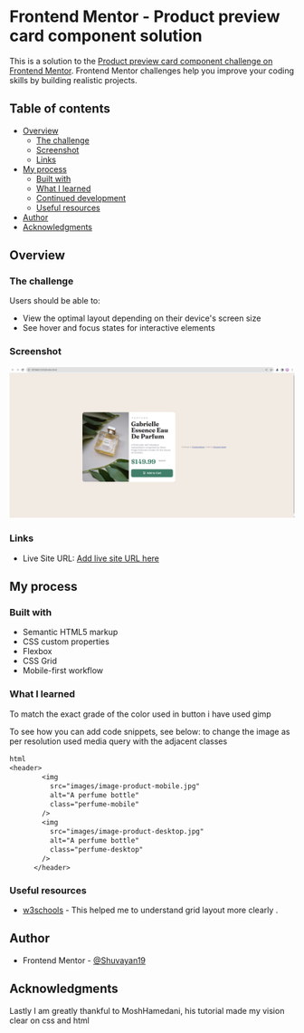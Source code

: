 # Frontend Mentor - Product preview card component solution

This is a solution to the [Product preview card component challenge on Frontend Mentor](https://www.frontendmentor.io/challenges/product-preview-card-component-GO7UmttRfa). Frontend Mentor challenges help you improve your coding skills by building realistic projects.

## Table of contents

- [Overview](#overview)
  - [The challenge](#the-challenge)
  - [Screenshot](#screenshot)
  - [Links](#links)
- [My process](#my-process)
  - [Built with](#built-with)
  - [What I learned](#what-i-learned)
  - [Continued development](#continued-development)
  - [Useful resources](#useful-resources)
- [Author](#author)
- [Acknowledgments](#acknowledgments)

## Overview

### The challenge

Users should be able to:

- View the optimal layout depending on their device's screen size
- See hover and focus states for interactive elements

### Screenshot

![](./screenshot.png)

### Links

- Live Site URL: [Add live site URL here](https://shuvayan19.github.io/FeM/)

## My process

### Built with

- Semantic HTML5 markup
- CSS custom properties
- Flexbox
- CSS Grid
- Mobile-first workflow

### What I learned

To match the exact grade of the color used in button i have used gimp

To see how you can add code snippets, see below:
to change the image as per resolution used media query with the adjacent classes

```
html
<header>
        <img
          src="images/image-product-mobile.jpg"
          alt="A perfume bottle"
          class="perfume-mobile"
        />
        <img
          src="images/image-product-desktop.jpg"
          alt="A perfume bottle"
          class="perfume-desktop"
        />
      </header>
```

### Useful resources

- [w3schools](https://www.w3schools.com/css/css_grid.asp) - This helped me to understand grid layout more clearly .

## Author

- Frontend Mentor - [@Shuvayan19](https://www.frontendmentor.io/profile/Shuvayan19)

## Acknowledgments

Lastly I am greatly thankful to MoshHamedani, his tutorial made my vision clear on css and html
